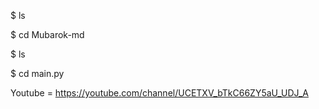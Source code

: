 $ ls




$ cd Mubarok-md




$ ls



$ cd main.py



Youtube = https://youtube.com/channel/UCETXV_bTkC66ZY5aU_UDJ_A
